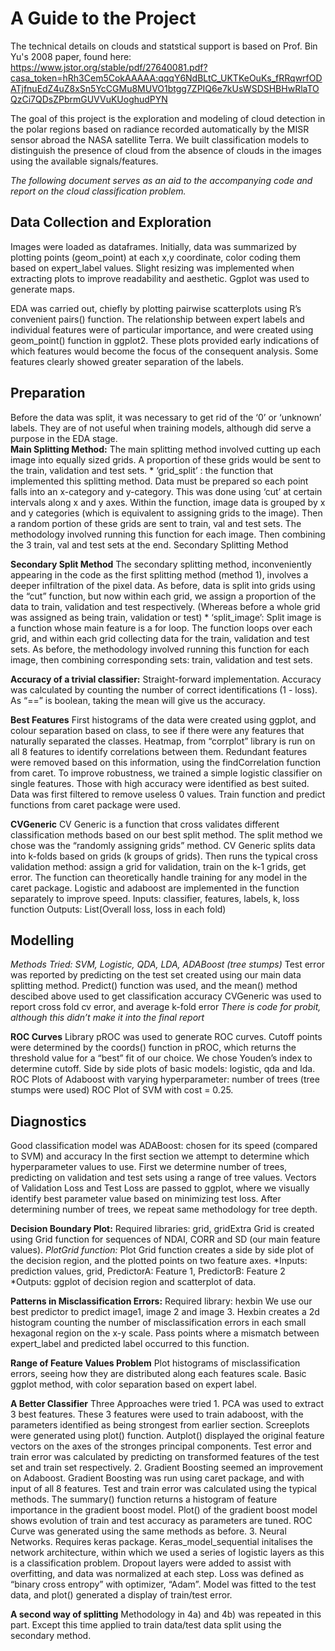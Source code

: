 A Guide to the Project
======================

The technical details on clouds and statstical support is based on Prof. Bin Yu's 2008 paper, found here: https://www.jstor.org/stable/pdf/27640081.pdf?casa_token=hRh3Cem5CokAAAAA:qqqY6NdBLtC_UKTKeOuKs_fRRqwrfODATjfnuEdZ4uZ8xSn5YcCGMu8MUVO1btgg7ZPIQ6e7kUsWSDSHBHwRlaTOQzCi7QDsZPbrmGUVVuKUoghudPYN

The goal of this project is the exploration and modeling of cloud detection in the polar regions based on radiance recorded automatically by the MISR sensor abroad the NASA satellite Terra. We built classification models to distinguish the presence of cloud from the absence of clouds in the images using the available signals/features.

*The following document serves as an aid to the accompanying code and
report on the cloud classification problem.*

Data Collection and Exploration
-------------------------------

Images were loaded as dataframes. Initially, data was summarized by
plotting points (geom\_point) at each x,y coordinate, color coding them
based on expert\_label values. Slight resizing was implemented when
extracting plots to improve readability and aesthetic. Ggplot was used
to generate maps.

EDA was carried out, chiefly by plotting pairwise scatterplots using R’s
convenient pairs() function. The relationship between expert labels and
individual features were of particular importance, and were created
using geom\_point() function in ggplot2. These plots provided early
indications of which features would become the focus of the consequent
analysis. Some features clearly showed greater separation of the labels.

Preparation
-----------

Before the data was split, it was necessary to get rid of the ‘0’ or
‘unknown’ labels. They are of not useful when training models, although
did serve a purpose in the EDA stage.  
**Main Splitting Method:** The main splitting method involved cutting up
each image into equally sized grids. A proportion of these grids would
be sent to the train, validation and test sets. \* ‘grid\_split’ : the
function that implemented this splitting method. Data must be prepared
so each point falls into an x-category and y-category. This was done
using ‘cut’ at certain intervals along x and y axes. Within the
function, image data is grouped by x and y categories (which is
equivalent to assigning grids to the image). Then a random portion of
these grids are sent to train, val and test sets. The methodology
involved running this function for each image. Then combining the 3
train, val and test sets at the end. Secondary Splitting Method

**Secondary Split Method** The secondary splitting method,
inconveniently appearing in the code as the first splitting method
(method 1), involves a deeper infiltration of the pixel data. As before,
data is split into grids using the “cut” function, but now within each
grid, we assign a proportion of the data to train, validation and test
respectively. (Whereas before a whole grid was assigned as being train,
validation or test) \* ‘split\_image’: Split image is a function whose
main feature is a for loop. The function loops over each grid, and
within each grid collecting data for the train, validation and test
sets. As before, the methodology involved running this function for each
image, then combining corresponding sets: train, validation and test
sets.

**Accuracy of a trivial classifier:** Straight-forward implementation.
Accuracy was calculated by counting the number of correct
identifications (1 - loss). As “==” is boolean, taking the mean will
give us the accuracy.

**Best Features** First histograms of the data were created using
ggplot, and colour separation based on class, to see if there were any
features that naturally separated the classes. Heatmap, from “corrplot”
library is run on all 8 features to identify correlations between them.
Redundant features were removed based on this information, using the
findCorrelation function from caret. To improve robustness, we trained a
simple logistic classifier on single features. Those with high accuracy
were identified as best suited. Data was first filtered to remove
useless 0 values. Train function and predict functions from caret
package were used.

**CVGeneric** CV Generic is a function that cross validates different
classification methods based on our best split method. The split method
we chose was the “randomly assigning grids” method. CV Generic splits
data into k-folds based on grids (k groups of grids). Then runs the
typical cross validation method: assign a grid for validation, train on
the k-1 grids, get error. The function can theoretically handle training
for any model in the caret package. Logistic and adaboost are
implemented in the function separately to improve speed. Inputs:
classifier, features, labels, k, loss function Outputs: List(Overall
loss, loss in each fold)

Modelling
---------

*Methods Tried: SVM, Logistic, QDA, LDA, ADABoost (tree stumps)* Test
error was reported by predicting on the test set created using our main
data splitting method. Predict() function was used, and the mean()
method descibed above used to get classification accuracy CVGeneric was
used to report cross fold cv error, and average k-fold error *There is
code for probit, although this didn’t make it into the final report*

**ROC Curves** Library pROC was used to generate ROC curves. Cutoff
points were determined by the coords() function in pROC, which returns
the threshold value for a “best” fit of our choice. We chose Youden’s
index to determine cutoff. Side by side plots of basic models: logistic,
qda and lda. ROC Plots of Adaboost with varying hyperparameter: number
of trees (tree stumps were used) ROC Plot of SVM with cost = 0.25.

Diagnostics
-----------

Good classification model was ADABoost: chosen for its speed (compared
to SVM) and accuracy In the first section we attempt to determine which
hyperparameter values to use. First we determine number of trees,
predicting on validation and test sets using a range of tree values.
Vectors of Validation Loss and Test Loss are passed to ggplot, where we
visually identify best parameter value based on minimizing test loss.
After determining number of trees, we repeat same methodology for tree
depth.

**Decision Boundary Plot:** Required libraries: grid, gridExtra Grid is
created using Grid function for sequences of NDAI, CORR and SD (our main
feature values). *PlotGrid function:* Plot Grid function creates a side
by side plot of the decision region, and the plotted points on two
feature axes. *Inputs: prediction values, grid, PredictorA: Feature 1,
PredictorB: Feature 2 *Outputs: ggplot of decision region and
scatterplot of data.

**Patterns in Misclassification Errors:** Required library: hexbin We
use our best predictor to predict image1, image 2 and image 3. Hexbin
creates a 2d histogram counting the number of misclassification errors
in each small hexagonal region on the x-y scale. Pass points where a
mismatch between expert\_label and predicted label occurred to this
function.

**Range of Feature Values Problem** Plot histograms of misclassification
errors, seeing how they are distributed along each features scale. Basic
ggplot method, with color separation based on expert label.

**A Better Classifier** Three Approaches were tried 1. PCA was used to
extract 3 best features. These 3 features were used to train adaboost,
with the parameters identified as being strongest from earlier section.
Screeplots were generated using plot() function. Autplot() displayed the
original feature vectors on the axes of the stronges principal
components. Test error and train error was calculated by predicting on
transformed features of the test set and train set respectively. 2.
Gradient Boosting seemed an improvement on Adaboost. Gradient Boosting
was run using caret package, and with input of all 8 features. Test and
train error was calculated using the typical methods. The summary()
function returns a histogram of feature importance in the gradient boost
model. Plot() of the gradient boost model shows evolution of train and
test accuracy as parameters are tuned. ROC Curve was generated using the
same methods as before. 3. Neural Networks. Requires keras package.
Keras\_model\_sequential initalises the network architecture, within
which we used a series of logistic layers as this is a classification
problem. Dropout layers were added to assist with overfitting, and data
was normalized at each step. Loss was defined as “binary cross entropy”
with optimizer, “Adam”. Model was fitted to the test data, and plot()
generated a display of train/test error.

**A second way of splitting** Methodology in 4a) and 4b) was repeated in
this part. Except this time applied to train data/test data split using
the secondary method.
